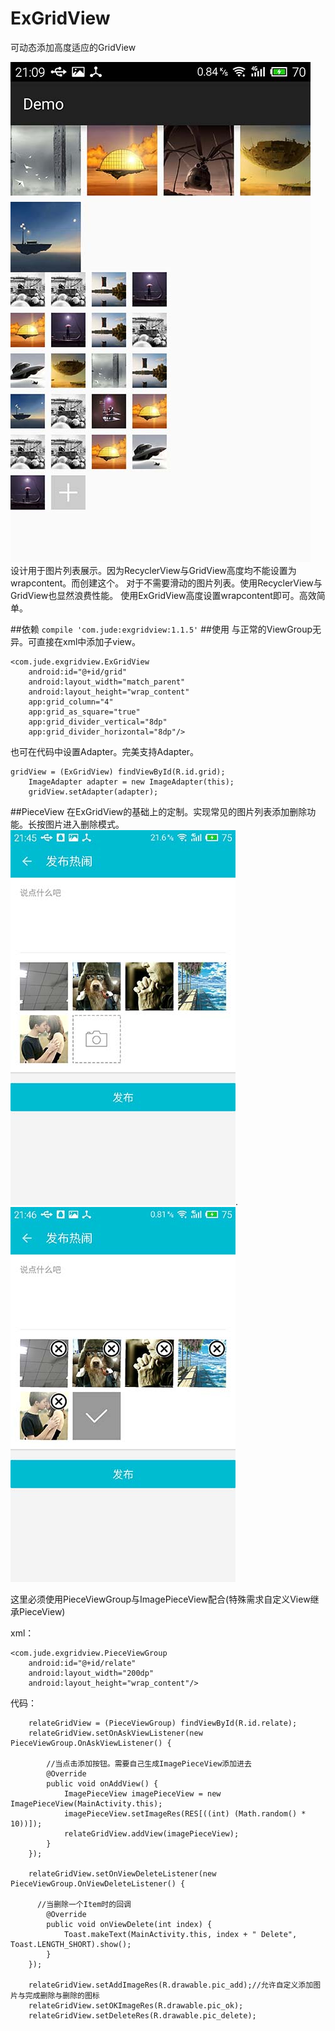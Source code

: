 # ExGridView
可动态添加高度适应的GridView

![screenshot](https://raw.githubusercontent.com/Jude95/ExGridView/master/screenshot.jpg)  
设计用于图片列表展示。因为RecyclerView与GridView高度均不能设置为wrapcontent。而创建这个。
对于不需要滑动的图片列表。使用RecyclerView与GridView也显然浪费性能。
使用ExGridView高度设置wrapcontent即可。高效简单。   

##依赖
`compile 'com.jude:exgridview:1.1.5'`
##使用
与正常的ViewGroup无异。可直接在xml中添加子view。

    <com.jude.exgridview.ExGridView
        android:id="@+id/grid"
        android:layout_width="match_parent"
        android:layout_height="wrap_content"
        app:grid_column="4"
        app:grid_as_square="true"
        app:grid_divider_vertical="8dp"
        app:grid_divider_horizontal="8dp"/>

也可在代码中设置Adapter。完美支持Adapter。

    gridView = (ExGridView) findViewById(R.id.grid);
        ImageAdapter adapter = new ImageAdapter(this);
        gridView.setAdapter(adapter);


##PieceView
在ExGridView的基础上的定制。实现常见的图片列表添加删除功能。长按图片进入删除模式。
![screenshot](https://raw.githubusercontent.com/Jude95/ExGridView/master/pieceview1.jpg).![screenshot](https://raw.githubusercontent.com/Jude95/ExGridView/master/pieceview2.jpg)   

这里必须使用PieceViewGroup与ImagePieceView配合(特殊需求自定义View继承PieceView)  

xml：  

    <com.jude.exgridview.PieceViewGroup
        android:id="@+id/relate"
        android:layout_width="200dp"
        android:layout_height="wrap_content"/>
        

代码：

        relateGridView = (PieceViewGroup) findViewById(R.id.relate);
        relateGridView.setOnAskViewListener(new PieceViewGroup.OnAskViewListener() {
        
            //当点击添加按钮。需要自己生成ImagePieceView添加进去
            @Override
            public void onAddView() {
                ImagePieceView imagePieceView = new ImagePieceView(MainActivity.this);
                imagePieceView.setImageRes(RES[((int) (Math.random() * 10))]);
                relateGridView.addView(imagePieceView);
            }
        });
        
        relateGridView.setOnViewDeleteListener(new PieceViewGroup.OnViewDeleteListener() {
        
          //当删除一个Item时的回调
            @Override
            public void onViewDelete(int index) {
                Toast.makeText(MainActivity.this, index + " Delete", Toast.LENGTH_SHORT).show();
            }
        });
        
        relateGridView.setAddImageRes(R.drawable.pic_add);//允许自定义添加图片与完成删除与删除的图标
        relateGridView.setOKImageRes(R.drawable.pic_ok);
        relateGridView.setDeleteRes(R.drawable.pic_delete);
